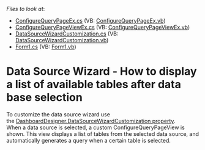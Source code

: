 <!-- default file list -->
*Files to look at*:

* [ConfigureQueryPageEx.cs](./CS/DSWizardQueryTables/ConfigureQueryPageEx.cs) (VB: [ConfigureQueryPageEx.vb](./VB/DSWizardQueryTables/ConfigureQueryPageEx.vb))
* [ConfigureQueryPageViewEx.cs](./CS/DSWizardQueryTables/ConfigureQueryPageViewEx.cs) (VB: [ConfigureQueryPageViewEx.vb](./VB/DSWizardQueryTables/ConfigureQueryPageViewEx.vb))
* [DataSourceWizardCustomization.cs](./CS/DSWizardQueryTables/DataSourceWizardCustomization.cs) (VB: [DataSourceWizardCustomization.vb](./VB/DSWizardQueryTables/DataSourceWizardCustomization.vb))
* [Form1.cs](./CS/DSWizardQueryTables/Form1.cs) (VB: [Form1.vb](./VB/DSWizardQueryTables/Form1.vb))
<!-- default file list end -->
# Data Source Wizard - How to display a list of available tables after data base selection


<p>To customize the data source wizard use the <a href="https://documentation.devexpress.com/#Dashboard/DevExpressDashboardWinDashboardDesigner_DataSourceWizardCustomizationtopic">DashboardDesigner.DataSourceWizardCustomization property</a>. <br>When a data source is selected, a custom ConfigureQueryPageView is shown. This view displays a list of tables from the selected data source, and automatically generates a query when a certain table is selected. </p>

<br/>


